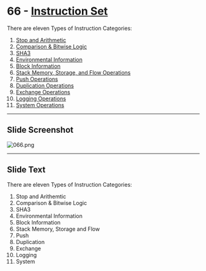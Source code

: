 # 66 - [Instruction Set](Instruction%20Set.md)


There are eleven Types of Instruction Categories:
1. [Stop and Arithmetic](Stop%20and%20Arithmetic.md)
2. [Comparison & Bitwise Logic](Comparison%20&%20Bitwise%20Logic.md)
3. [SHA3](SHA3.md)
4. [Environmental Information](Environmental%20Information.md)
5. [Block Information](Block%20Information.md)
6. [Stack Memory, Storage, and Flow Operations](Stack%20Memory,%20Storage,%20and%20Flow%20Operations.md)
7. [Push Operations](Push%20Operations.md)
8. [Duplication Operations](Duplication%20Operations.md)
9. [Exchange Operations](Exchange%20Operations.md)
10. [Logging Operations](Logging%20Operations.md)
11. [System Operations](System%20Operations.md) 

___
## Slide Screenshot
![066.png](../../images/1.Ethereum%20101/066.png)
___
## Slide Text
There are eleven Types of Instruction Categories:
1. Stop and Arithemtic
2. Comparison & Bitwise Logic
3. SHA3
4. Environmental Information
5. Block Information
6. Stack Memory, Storage and Flow
7. Push
8. Duplication
9. Exchange
10. Logging
11. System 
